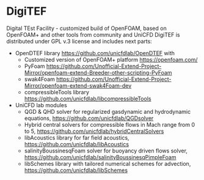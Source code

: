 # DigiTEF
Digital TEst Facility - customized build of OpenFOAM, based on OpenFOAM+ and other tools from community and UniCFD
DigiTEF is distributed under GPL v.3 license and includes next parts:
* OpenDTEF library https://github.com/unicfdlab/OpenDTEF with
    * Customized version of OpenFOAM+ platform https://openfoam.com/
    * PyFoam https://github.com/Unofficial-Extend-Project-Mirror/openfoam-extend-Breeder-other-scripting-PyFoam
    * swak4Foam https://github.com/Unofficial-Extend-Project-Mirror/openfoam-extend-swak4Foam-dev
    * compressibleTools library https://github.com/unicfdlab/libcompressibleTools
* UniCFD lab modules
    * QGD & QHD solver for regularized gasdynamic and hydrodynamic equations, https://github.com/unicfdlab/QGDsolver 
    * Hybrid central solvers for compressible flows in Mach range from 0 to 5, https://github.com/unicfdlab/hybridCentralSolvers
    * libAcoustics library for far field acoustics, https://github.com/unicfdlab/libAcoustics
    * salinityBoussinesqFoam solver for buoyancy driven flows solver, https://github.com/unicfdlab/salinityBoussinesqPimpleFoam
    * libSchemes library with tailored numerical schemes for advection, https://github.com/unicfdlab/libSchemes
    

    
